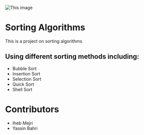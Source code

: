 ![This image](https://dab1nmslvvntp.cloudfront.net/wp-content/uploads/2017/03/1488375947sorting-array-of-objects.png)
# Sorting Algorithms
This is a project on sorting algorithms

## Using different sorting methods including:
* Bubble Sort
* Insertion Sort
* Selection Sort
* Quick Sort
* Shell Sort

# Contributors
* Iheb Mejri
* Yassin Bahri